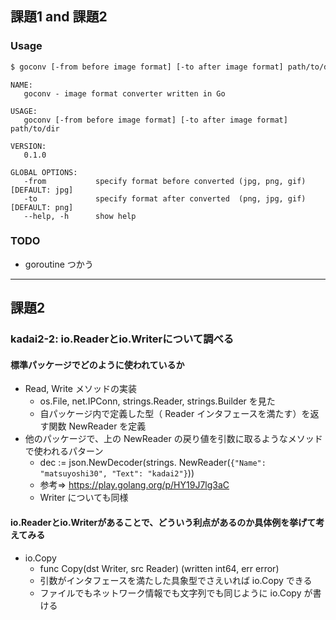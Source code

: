 ## 課題1 and 課題2

### Usage

```bash
$ goconv [-from before image format] [-to after image format] path/to/dir...
```

```
NAME:
   goconv - image format converter written in Go

USAGE:
   goconv [-from before image format] [-to after image format] path/to/dir

VERSION:
   0.1.0

GLOBAL OPTIONS:
   -from           specify format before converted (jpg, png, gif) [DEFAULT: jpg]
   -to             specify format after converted  (png, jpg, gif) [DEFAULT: png]
   --help, -h      show help
```

### TODO
- goroutine つかう

---

## 課題2

### kadai2-2: io.Readerとio.Writerについて調べる

#### 標準パッケージでどのように使われているか

- Read, Write メソッドの実装
  - os.File, net.IPConn, strings.Reader, strings.Builder を見た
  - 自パッケージ内で定義した型（ Reader インタフェースを満たす）を返す関数 NewReader を定義
- 他のパッケージで、上の NewReader の戻り値を引数に取るようなメソッドで使われるパターン
  - dec := json.NewDecoder(strings. NewReader(`{"Name": "matsuyoshi30", "Text": "kadai2"}`))
  - 参考⇒ https://play.golang.org/p/HY19J7lg3aC
  - Writer についても同様

#### io.Readerとio.Writerがあることで、どういう利点があるのか具体例を挙げて考えてみる

- io.Copy
  - func Copy(dst Writer, src Reader) (written int64, err error)
  - 引数がインタフェースを満たした具象型でさえいれば io.Copy できる
  - ファイルでもネットワーク情報でも文字列でも同じように io.Copy が書ける
